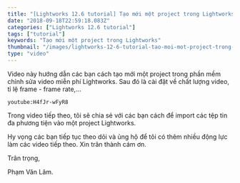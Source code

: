 ```yaml
---
title: "[Lightworks 12.6 tutorial] Tạo mới một project trong Lightworks"
date: "2018-09-18T22:59:18.083Z"
categories: ["Lightworks 12.6 tutorial"]
tags: ["tutorial"]
keywords: "Tạo mới một project trong Lightworks"
thumbnail: "/images/lightworks-12-6-tutorial-tao-moi-mot-project-trong-lightworks.jpg"
type: "video"
---
```


Video này hướng dẫn các bạn cách tạo mới một project trong phần mềm chỉnh sửa video miễn phí Lightworks. Sau đó là cài đặt về chất lượng video, tỉ lệ frame - frame rate,... 

`youtube:H4fJr-wFyR8`

Trong video tiếp theo, tôi sẽ chia sẻ với các bạn cách để import các tệp tin đa phương tiện vào một project Lightworks.

Hy vọng các bạn tiếp tục theo dõi và ủng hộ để tôi có thêm nhiều động lực làm các video tiếp theo. Xin trân thành cám ơn.

Trân trọng,

Phạm Văn Lâm.

